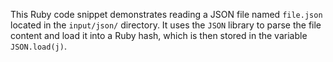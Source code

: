This Ruby code snippet demonstrates reading a JSON file named `file.json` located in the `input/json/` directory. It uses the `JSON` library to parse the file content and load it into a Ruby hash, which is then stored in the variable `JSON.load(j)`.
